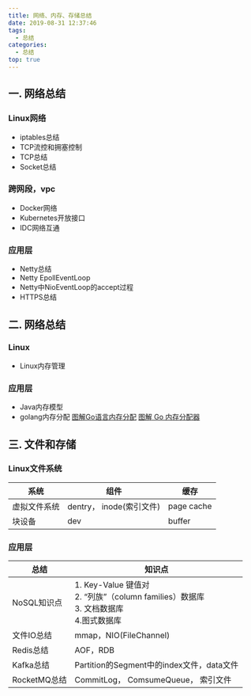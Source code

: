 ```yaml
---
title: 网络、内存、存储总结
date: 2019-08-31 12:37:46
tags:
  - 总结
categories:
  - 总结  
top: true
---
```


<p></p>
<!-- more -->

## 一. 网络总结
###  Linux网络
+ iptables总结
+ TCP流控和拥塞控制
+ TCP总结
+ Socket总结


### 跨网段，vpc
+ Docker网络
+ Kubernetes开放接口   
+ IDC网络互通

### 应用层
+ Netty总结
+ Netty EpollEventLoop
+ Netty中NioEventLoop的accept过程
+ HTTPS总结


## 二. 网络总结
### Linux 
+ Linux内存管理    

### 应用层
+ Java内存模型
+ golang内存分配
[图解Go语言内存分配](https://mp.weixin.qq.com/s/7bTGxhl7RXBmw5bxaR7Cnw)
[图解 Go 内存分配器](https://www.infoq.cn/article/IEhRLwmmIM7-11RYaLHR)


## 三. 文件和存储
### Linux文件系统   

系统 | 组件 | 缓存
-|-|-
虚拟文件系统 |  dentry， inode(索引文件) | page cache
块设备 | dev | buffer

### 应用层

 总结 | 知识点   
 -|-
 NoSQL知识点     |  1. Key-Value 键值对 <br>2. “列族”（column families）数据库<br>3. 文档数据库<br> 4.图式数据库 
 文件IO总结      |  mmap，NIO(FileChannel)
 Redis总结       | AOF，RDB 
 Kafka总结       | Partition的Segment中的index文件，data文件 
 RocketMQ总结    | CommitLog， ComsumeQueue， 索引文件 